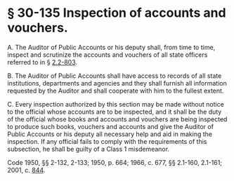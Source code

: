 # § 30-135 Inspection of accounts and vouchers.

<p>A. The Auditor of Public Accounts or his deputy shall, from time to time, inspect and scrutinize the accounts and vouchers of all state officers referred to in § <a href='http://law.lis.virginia.gov/vacode/2.2-803/'>2.2-803</a>.</p><p>B. The Auditor of Public Accounts shall have access to records of all state institutions, departments and agencies and they shall furnish all information requested by the Auditor and shall cooperate with him to the fullest extent.</p><p>C. Every inspection authorized by this section may be made without notice to the official whose accounts are to be inspected, and it shall be the duty of the official whose books and accounts and vouchers are being inspected to produce such books, vouchers and accounts and give the Auditor of Public Accounts or his deputy all necessary help and aid in making the inspection. If any official fails to comply with the requirements of this subsection, he shall be guilty of a Class 1 misdemeanor.</p><p>Code 1950, §§ 2-132, 2-133; 1950, p. 664; 1966, c. 677, §§ 2.1-160, 2.1-161; 2001, c. <a href='http://lis.virginia.gov/cgi-bin/legp604.exe?011+ful+CHAP0844'>844</a>.</p>